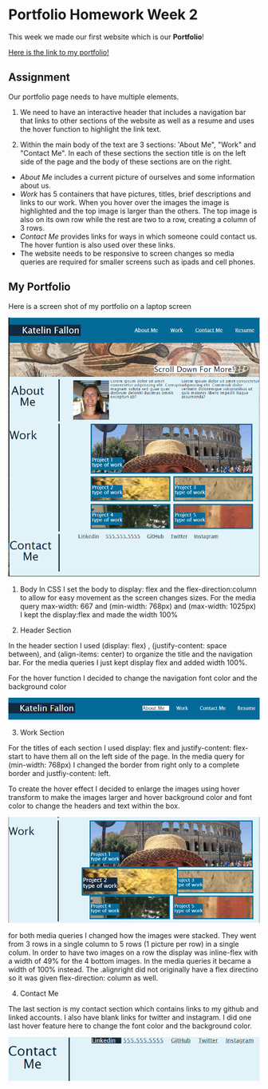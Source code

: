 # Portfolio Homework Week 2

This week we made our first website which is our **Portfolio**!

[Here is the link to my portfolio!](https://ksfallon.github.io/Portfolio/)

## Assignment
Our portfolio page needs to have multiple elements.
1. We need to have an interactive header that includes a navigation bar that links to other sections of the website as well as a resume and uses the hover function to highlight the link text.

2. Within the main body of the text are 3 sections: 'About Me", "Work" and "Contact Me". In each of these sections the section title is on the left side of the page and the body of these sections are on the right.

*  *About Me* includes a current picture of ourselves and some information about us.
* *Work* has 5 containers that have pictures, titles, brief descriptions and links to our work. When you hover over the images the image is highlighted and the top image is larger than the others. The top image is also on its own row while the rest are two to a row, creating a column of 3 rows. 
* *Contact Me* provides links for ways in which someone could contact us. The hover funtion is also used over these links.
* The website needs to be responsive to screen changes so media queries are required for smaller screens such as ipads and cell phones.

## My Portfolio
Here is a screen shot of my portfolio on a laptop screen

![Portfolio](assets\images\portfolio.png)

1. Body 
In CSS I set the body to display: flex and the flex-direction:column to allow for easy movement as the screen changes sizes. For the media query max-width: 667 and (min-width: 768px) and (max-width: 1025px) I kept the display:flex and made the width 100%


2. Header Section

In the header section I used (display: flex) , (justify-content: space between), and (align-items: center) to organize the title and the navigation bar. For the media queries I just kept display flex and added width 100%.

For the hover function I decided to change the navigation font color and the background color

![Navigation hover](assets\images\navhover.png)

3. Work Section 

For the titles of each section I used display: flex and justify-content: flex-start to have them all on the left side of the page. In the media query for (min-width: 768px) I changed the border from right only to a complete border and justfiy-content: left. 

To create the hover effect I decided to enlarge the images using hover transform to make the images larger and hover background color and font color to change the headers and text within the box.

![Work](assets\images\workhover.png)

for both media queries I changed how the images were stacked. They went from 3 rows in a single column to 5 rows (1 picture per row) in a single colum.
In order to have two images on a row the display was inline-flex with a width of 49% for the 4 bottom images. In the media queries it became a width of 100% instead. The .alignright did not originally have a flex directino so it was given flex-direction: column as well.

4. Contact Me

The last section is my contact section which contains links to my github and linked accounts. I also have blank links for twitter and instagram. I did one last hover feature here to change the font color and the background color.

![contact](assets\images\contacthover.png)